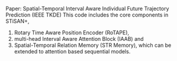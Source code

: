 Paper: Spatial-Temporal Interval Aware Individual Future Trajectory Prediction (IEEE TKDE)
This code includes the core components in STiSAN+, 
1. Rotary Time Aware Position Encoder (RoTAPE), 
2. multi-head Interval Aware Attention Block (IAAB) and 
3. Spatial-Temporal Relation Memory (STR Memory), 
which can be extended to attention based sequential models.
